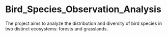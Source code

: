 # Bird_Species_Observation_Analysis
The project aims to analyze the distribution and diversity of bird species in two distinct ecosystems: forests and grasslands.
